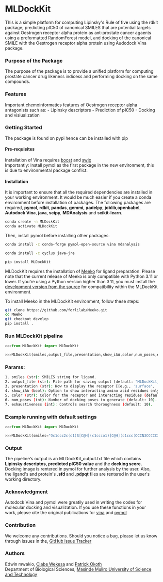 # MLDockKit
This is a simple platform for computing Lipinsky's Rule of five using the rdkit package, predicting pIC50 of canonical SMILES that are potential targets against Oestrogen receptor alpha protein as ant-prostate cancer agaents using a preformatted RandomForest model, and docking of the canonical SMILE with the Oestrogen receptor alpha protein using Audodock Vina package. 
### Purpose of the Package
The purpose of the package is to provide a unified platform for computing prostate cancer drug likeness indicess and performing docking on the same compounds. 
### Features
Important chemoinformatics features of Oestrogen receptor alpha antagonists such as:
    - Lipinsky descriptors
    - Prediction of pIC50
    - Docking and visiualization 
### Getting Started
The package is found on pypi hence can be installed with pip
#### Pre-requisites
Installation of Vina requires [boost](https://www.boost.org/doc/libs/1_83_0/tools/build/doc/html/index.html#bbv2.installation) and [swig](https://www.swig.org/)  
Importantly: Install pymol as the first package in the new environment, this is due to environmental package conflict.
#### Installation
It is important to ensure that all the required dependencies are installed in your working environment. It would be much easier if you create a conda environment before installation of packages. The following packages are required, **pymol**, **rdkit**, **pandas**, **gemmi**, **padelpy**, **joblib**,**openbabel**, **Autodock Vina**, **java**, **scipy**, **MDAnalysis** and **scikit-learn**.
```bash
conda create -n MLDockKit
conda activate MLDockKit
```

Then, install pymol before installing other packages:
```bash
conda install -c conda-forge pymol-open-source vina mdanalysis 

conda install -c cyclus java-jre

pip install MLDockKit
```

MLDockKit requires the installation of [Meeko](https://github.com/forlilab/Meeko) for ligand preparation. Please note that the current release of Meeko is only compatible with Python 3.11 or lower. If you're using a Python version higher than 3.11, you must install the [development version from the source](https://meeko.readthedocs.io/en/release-doc/installation.html#from-source) for compatibility within the MLDockKit environment.

To install Meeko in the MLDockKit environment, follow these steps:
```bash
git clone https://github.com/forlilab/Meeko.git
cd Meeko
git checkout develop
pip install .
```

### Run MLDockKit pipeline

```python
>>>from MLDockKit import MLDockKit

>>>MLDockKit(smiles,output_file,presentation,show_iAA,color,num_poses,exhaustiveness)
```

### Params:

```bash
1. smiles (str): SMILES string for ligand.
2. output_file (str): File path for saving output [default: "MLDockKit_results.txt"].
3. presentation (str): How to display the receptor [[e.g., 'surface', 'sticks', 'spheres', 'cartoon', etc.] default: 'cartoon')].
4. show_iAA (bool): Option to show interacting amino acid residues only (default: True).
5. color (str): Color for the receptor and interacting residues (default: 'green')
6. num_poses (int): Number of docking poses to generate (default: 10).
7. exhaustiveness (int): Controls search thoroughness (default: 10).
```

### Example running with default settings

```python
>>>from MLDockKit import MLDockKit

>>>MLDockKit(smiles="Oc1ccc2c(c1)S[C@H](c1ccco1)[C@H](c1ccc(OCCN3CCCCC3)cc1)O2")
```

### Output
The pipeline's output is an MLDockKit_output.txt file which contains **Lipinsky descriptos**, **predicted pIC50 value** and the **docking score**. Docking image is rentered in pymol for further analysis by the user. Also, the ligand's and protein's **.sfd** and **.pdpqt** files are rentered in the user's working directory.

### Acknowledgment
Autodock Vina and pymol were greatily used in writing the codes for molecular docking and visualization. If you use these functions in your work, please cite the original publications for [vina](https://pubs.acs.org/doi/10.1021/acs.jcim.1c00203) and [pymol](https://citeseerx.ist.psu.edu/document?repid=rep1&type=pdf&doi=ab82608e9a44c17b60d7f908565fba628295dc72#page=44)


### Contribution
We welcome any contributions. Should you notice a bug, please let us know through issues in the, [GitHub Issue Tracker](https://github.com/clabe-wekesa/MLDockKit/issues)

### Authors
Edwin mwakio, [Clabe Wekesa](https://www.ice.mpg.de/246268/group-members) and [Patrick Okoth](https://mmust.ac.ke/staffprofiles/index.php/dr-patrick-okoth)  
Department of Biological Sciences, [Masinde Muliro University of Science and Technology](https://www.mmust.ac.ke/)
 

